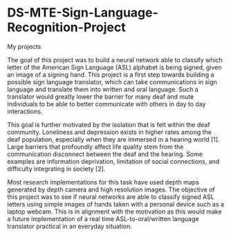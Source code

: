 # DS-MTE-Sign-Language-Recognition-Project
My projects

The goal of this project was to build a neural network able to classify which letter of the American Sign Language (ASL) alphabet is being signed, given an image of a signing hand. This project is a first step towards building a possible sign language translator, which can take communications in sign language and translate them into written and oral language.  Such a translator would greatly lower the barrier for many deaf and mute individuals to be able to better communicate with others in day to day interactions.

This goal is further motivated by the isolation that is felt within the deaf community.  Loneliness and depression exists in higher rates among the deaf population, especially when they are immersed in a hearing world [1]. Large barriers that profoundly affect life quality stem from the communication disconnect between the deaf and the hearing. Some examples are information deprivation, limitation of social connections, and difficulty integrating in society [2].

Most research implementations for this task have used depth maps generated by depth camera and high resolution images. The objective of this project was to see if neural networks are able to classify signed ASL letters using simple images of hands taken with a personal device such as a laptop webcam. This is in alignment with the motivation as this would make a future implementation of a real time ASL-to-oral/written language translator practical in an everyday situation.

